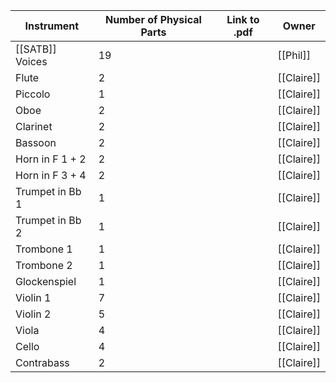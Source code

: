 | Instrument      | Number of Physical Parts | Link to .pdf | Owner      |
| --------------- | ------------------------ | ------------ | ---------- |
| [[SATB]] Voices | 19                       |              | [[Phil]]   |
| Flute           | 2                        |              | [[Claire]] |
| Piccolo         | 1                        |              | [[Claire]] |
| Oboe            | 2                        |              | [[Claire]] |
| Clarinet        | 2                        |              | [[Claire]] |
| Bassoon         | 2                        |              | [[Claire]] |
| Horn in F 1 + 2 | 2                        |              | [[Claire]] |
| Horn in F 3 + 4 | 2                        |              | [[Claire]] |
| Trumpet in Bb 1 | 1                        |              | [[Claire]] |
| Trumpet in Bb 2 | 1                        |              | [[Claire]] |
| Trombone 1      | 1                        |              | [[Claire]] |
| Trombone 2      | 1                        |              | [[Claire]] |
| Glockenspiel    | 1                        |              | [[Claire]] |
| Violin 1        | 7                        |              | [[Claire]] |
| Violin 2        | 5                        |              | [[Claire]] |
| Viola           | 4                        |              | [[Claire]] |
| Cello           | 4                        |              | [[Claire]] |
| Contrabass      | 2                        |              | [[Claire]] |
